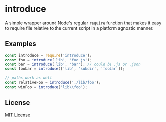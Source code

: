 # introduce

A simple wrapper around Node's regular `require` function that makes it easy
to require file relative to the current script in a platform agnostic manner.

## Examples

```javascript
const introduce = require('introduce');
const foo = introduce('lib', 'foo.js');
const bar = introduce('lib', 'bar'); // could be .js or .json
const foobar = introduce(['lib', 'subdir', 'foobar']);

// paths work as well
const relativeFoo = introduce('./lib/foo');
const winFoo = introduce('lib\\foo');
```

## License

[MIT License](http://jsumners.mit-license.org/)
